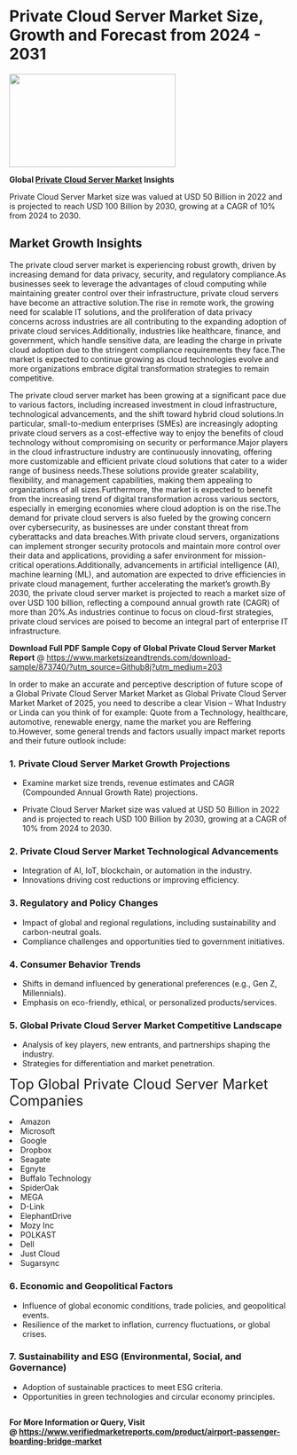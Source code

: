 <H1>Private Cloud Server Market Size, Growth and Forecast from 2024 - 2031</H1><img class="aligncenter size-medium wp-image-584254" src="https://thirdeyenews.in/wp-content/uploads/2024/09/Global-Market-Research-300x168.jpeg" alt="" width="300" height="168" /><p><strong>Global&nbsp;<a href="https://www.marketsizeandtrends.com/download-sample/873740/?utm_source=Github8j?utm_medium=203">Private Cloud Server Market</a> Insights</strong></p><p>Private Cloud Server Market size was valued at USD 50 Billion in 2022 and is projected to reach USD 100 Billion by 2030, growing at a CAGR of 10% from 2024 to 2030.</p><p><h2>Market Growth Insights</h2> <p>The private cloud server market is experiencing robust growth, driven by increasing demand for data privacy, security, and regulatory compliance.As businesses seek to leverage the advantages of cloud computing while maintaining greater control over their infrastructure, private cloud servers have become an attractive solution.The rise in remote work, the growing need for scalable IT solutions, and the proliferation of data privacy concerns across industries are all contributing to the expanding adoption of private cloud services.Additionally, industries like healthcare, finance, and government, which handle sensitive data, are leading the charge in private cloud adoption due to the stringent compliance requirements they face.The market is expected to continue growing as cloud technologies evolve and more organizations embrace digital transformation strategies to remain competitive.</p> <p>The private cloud server market has been growing at a significant pace due to various factors, including increased investment in cloud infrastructure, technological advancements, and the shift toward hybrid cloud solutions.In particular, small-to-medium enterprises (SMEs) are increasingly adopting private cloud servers as a cost-effective way to enjoy the benefits of cloud technology without compromising on security or performance.Major players in the cloud infrastructure industry are continuously innovating, offering more customizable and efficient private cloud solutions that cater to a wider range of business needs.These solutions provide greater scalability, flexibility, and management capabilities, making them appealing to organizations of all sizes.Furthermore, the market is expected to benefit from the increasing trend of digital transformation across various sectors, especially in emerging economies where cloud adoption is on the rise.The demand for private cloud servers is also fueled by the growing concern over cybersecurity, as businesses are under constant threat from cyberattacks and data breaches.With private cloud servers, organizations can implement stronger security protocols and maintain more control over their data and applications, providing a safer environment for mission-critical operations.Additionally, advancements in artificial intelligence (AI), machine learning (ML), and automation are expected to drive efficiencies in private cloud management, further accelerating the market’s growth.By 2030, the private cloud server market is projected to reach a market size of over USD 100 billion, reflecting a compound annual growth rate (CAGR) of more than 20%.As industries continue to focus on cloud-first strategies, private cloud services are poised to become an integral part of enterprise IT infrastructure.<p><span class=""><strong>Download Full PDF Sample Copy of Global Private Cloud Server Market Report</strong> @ <a href="https://www.marketsizeandtrends.com/download-sample/873740/?utm_source=Github8j?utm_medium=203" target="_blank">https://www.marketsizeandtrends.com/download-sample/873740/?utm_source=Github8j?utm_medium=203</a></span></p><p>In order to make an accurate and perceptive description of future scope of a Global&nbsp;Private Cloud Server Market Market as Global&nbsp;Private Cloud Server Market Market of 2025, you need to describe a clear Vision &ndash; What Industry or Linda can you think of for example: Quote from a Technology, healthcare, automotive, renewable energy, name the market you are Reffering to.However, some general trends and factors usually impact market reports and their future outlook include:</p><h3>1.&nbsp;<strong>Private Cloud Server Market Growth Projections</strong></h3><ul><li>Examine market size trends, revenue estimates and CAGR (Compounded Annual Growth Rate) projections.</li><li><p>Private Cloud Server Market size was valued at USD 50 Billion in 2022 and is projected to reach USD 100 Billion by 2030, growing at a CAGR of 10% from 2024 to 2030.</p></li></ul><h3>2.&nbsp;<strong>Private Cloud Server Market Technological Advancements</strong></h3><ul><li>Integration of AI, IoT, blockchain, or automation in the industry.</li><li>Innovations driving cost reductions or improving efficiency.</li></ul><h3>3.&nbsp;<strong>Regulatory and Policy Changes</strong></h3><ul><li>Impact of global and regional regulations, including sustainability and carbon-neutral goals.</li><li>Compliance challenges and opportunities tied to government initiatives.</li></ul><h3>4.&nbsp;<strong>Consumer Behavior Trends</strong></h3><ul><li>Shifts in demand influenced by generational preferences (e.g., Gen Z, Millennials).</li><li>Emphasis on eco-friendly, ethical, or personalized products/services.</li></ul><h3>5.&nbsp;<strong>Global Private Cloud Server Market Competitive Landscape</strong></h3><ul><li>Analysis of key players, new entrants, and partnerships shaping the industry.</li><li>Strategies for differentiation and market penetration.</li></ul><p data-pm-slice="1 1 []"><span style="color: inherit; font-family: inherit; font-size: 25px;">Top Global Private Cloud Server Market Companies</span></p><div class="" data-test-id=""><p><li>Amazon</li><li> Microsoft</li><li> Google</li><li> Dropbox</li><li> Seagate</li><li> Egnyte</li><li> Buffalo Technology</li><li> SpiderOak</li><li> MEGA</li><li> D-Link</li><li> ElephantDrive</li><li> Mozy Inc</li><li> POLKAST</li><li> Dell</li><li> Just Cloud</li><li> Sugarsync</li></p></div><h3>6.&nbsp;<strong>Economic and Geopolitical Factors</strong></h3><ul><li>Influence of global economic conditions, trade policies, and geopolitical events.</li><li>Resilience of the market to inflation, currency fluctuations, or global crises.</li></ul><h3>7.&nbsp;<strong>Sustainability and ESG (Environmental, Social, and Governance)</strong></h3><ul><li>Adoption of sustainable practices to meet ESG criteria.</li><li>Opportunities in green technologies and circular economy principles.</li></ul><h2><strong style="font-size: 14px;">For More Information or Query, Visit @&nbsp;</strong><a style="background-color: #ffffff; font-size: 14px;" href="https://www.marketsizeandtrends.com/report/private-cloud-server-market/" target="_blank">https://www.verifiedmarketreports.com/product/airport-passenger-boarding-bridge-market</a></h2>